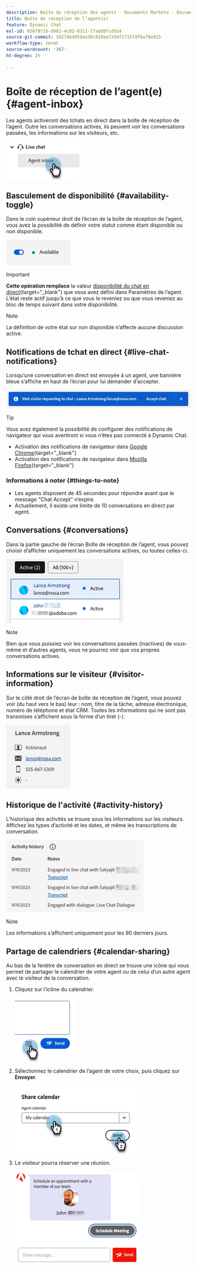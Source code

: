 ```yaml
---
description: Boîte de réception des agents - Documents Marketo - Documentation du produit
title: Boîte de réception de l’agent(e)
feature: Dynamic Chat
exl-id: 656f8716-d982-4c02-8311-17add0fcd924
source-git-commit: 38274b4859ae38c018ee73d4f1715fdf6a78e815
workflow-type: tm+mt
source-wordcount: '367'
ht-degree: 2%

---
```


# Boîte de réception de l’agent(e) {#agent-inbox}

Les agents activeront des tchats en direct dans la boîte de réception de l’agent. Outre les conversations actives, ils peuvent voir les conversations passées, les informations sur les visiteurs, etc.

![](assets/agent-inbox-1.png)

## Basculement de disponibilité {#availability-toggle}

Dans le coin supérieur droit de l’écran de la boîte de réception de l’agent, vous avez la possibilité de définir votre statut comme étant disponible ou non disponible.

![](assets/agent-inbox-2.png)

>[!IMPORTANT]
>
>**Cette opération remplace** la valeur [disponibilité du chat en direct](/help/marketo/product-docs/demand-generation/dynamic-chat/setup-and-configuration/agent-settings.md#live-chat-availability){target="_blank"} que vous avez défini dans Paramètres de l’agent. L’état reste actif jusqu’à ce que vous le reveniez ou que vous reveniez au bloc de temps suivant dans votre disponibilité.

>[!NOTE]
>
>La définition de votre état sur non disponible n’affecte aucune discussion active.

## Notifications de tchat en direct {#live-chat-notifications}

Lorsqu’une conversation en direct est envoyée à un agent, une bannière bleue s’affiche en haut de l’écran pour lui demander d’accepter.

![](assets/agent-inbox-3.png)

>[!TIP]
>
>Vous avez également la possibilité de configurer des notifications de navigateur qui vous avertiront si vous n’êtes pas connecté à Dynamic Chat.
>
>* Activation des notifications de navigateur dans [Google Chrome](https://support.google.com/chrome/answer/3220216?hl=en&amp;co=GENIE.Platform%3DDesktop){target="_blank"}
>* Activation des notifications de navigateur dans [Mozilla Firefox](https://support.mozilla.org/en-US/kb/push-notifications-firefox){target="_blank"}

### Informations à noter {#things-to-note}

* Les agents disposent de 45 secondes pour répondre avant que le message &quot;Chat Accept&quot; n’expire.
* Actuellement, il existe une limite de 10 conversations en direct par agent.

## Conversations {#conversations}

Dans la partie gauche de l’écran Boîte de réception de l’agent, vous pouvez choisir d’afficher uniquement les conversations actives, ou toutes celles-ci.

![](assets/agent-inbox-4.png)

>[!NOTE]
>
>Bien que vous puissiez voir les conversations passées (inactives) de vous-même et d’autres agents, vous ne pourrez voir que vos propres conversations actives.

## Informations sur le visiteur {#visitor-information}

Sur le côté droit de l’écran de boîte de réception de l’agent, vous pouvez voir (du haut vers le bas) leur : nom, titre de la tâche, adresse électronique, numéro de téléphone et état CRM. Toutes les informations qui ne sont pas transmises s’affichent sous la forme d’un tiret (-).

![](assets/agent-inbox-5.png)

## Historique de l&#39;activité {#activity-history}

L’historique des activités se trouve sous les informations sur les visiteurs. Affichez les types d’activité et les dates, et même les transcriptions de conversation.

![](assets/agent-inbox-6.png)

>[!NOTE]
>
>Les informations s’affichent uniquement pour les 90 derniers jours.

## Partage de calendriers {#calendar-sharing}

Au bas de la fenêtre de conversation en direct se trouve une icône qui vous permet de partager le calendrier de votre agent ou de celui d’un autre agent avec le visiteur de la conversation.

1. Cliquez sur l’icône du calendrier.

   ![](assets/agent-inbox-7.png)

1. Sélectionnez le calendrier de l’agent de votre choix, puis cliquez sur **Envoyer**.

   ![](assets/agent-inbox-8.png)

1. Le visiteur pourra réserver une réunion.

   ![](assets/agent-inbox-9.png)
